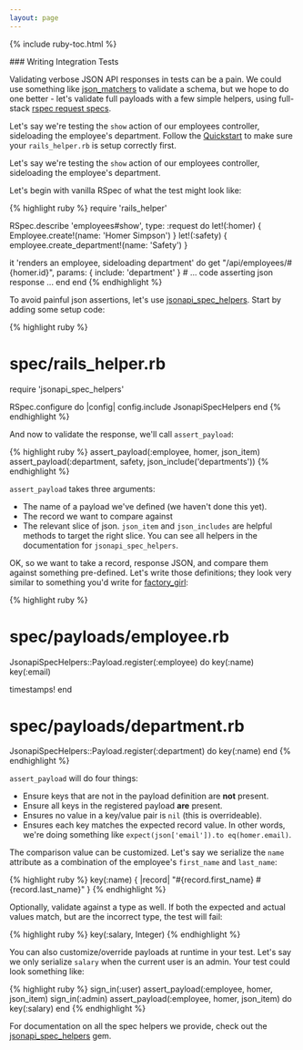 ```yaml
---
layout: page
---
```


{% include ruby-toc.html %}

<div markdown="1" class="col-md-8 col-md-offset-1">
### Writing Integration Tests

Validating verbose JSON API responses in tests can be a pain. We could
use something like [json_matchers](https://github.com/thoughtbot/json_matchers) to validate a schema, but we hope to do one better - let's validate full payloads with a few simple helpers, using full-stack [rspec request specs](https://github.com/rspec/rspec-rails#request-specs).

Let's say we're testing the `show` action of our employees controller, sideloading the employee's department. Follow the [Quickstart](/quickstart) to make sure your `rails_helper.rb` is setup correctly first.

Let's say we're testing the `show` action of our employees controller, sideloading the employee's department.

Let's begin with vanilla RSpec of what the test might look like:

{% highlight ruby %}
require 'rails_helper'

RSpec.describe 'employees#show', type: :request do
  let!(:homer)  { Employee.create!(name: 'Homer Simpson') }
  let!(:safety) { employee.create_department!(name: 'Safety') }

  it 'renders an employee, sideloading department' do
    get "/api/employees/#{homer.id}", params: {
      include: 'department'
    }
    # ... code asserting json response ...
  end
end
{% endhighlight %}

To avoid painful json assertions, let's use [jsonapi_spec_helpers](https://github.com/jsonapi-suite/jsonapi_spec_helpers). Start by adding some setup code:

{% highlight ruby %}
# spec/rails_helper.rb
require 'jsonapi_spec_helpers'

RSpec.configure do |config|
  config.include JsonapiSpecHelpers
end
{% endhighlight %}

And now to validate the response, we'll call `assert_payload`:

{% highlight ruby %}
assert_payload(:employee, homer, json_item)
assert_payload(:department, safety, json_include('departments'))
{% endhighlight %}

`assert_payload` takes three arguments:
* The name of a payload we've defined (we haven't done this yet).
* The record we want to compare against
* The relevant slice of json. `json_item` and `json_includes` are
  helpful methods to target the right slice. You can see all helpers in
the documentation for `jsonapi_spec_helpers`.

OK, so we want to take a record, response JSON, and compare them against
something pre-defined. Let's write those definitions; they look very similar to
something you'd write for [factory_girl](https://github.com/thoughtbot/factory_girl):

{% highlight ruby %}
# spec/payloads/employee.rb
JsonapiSpecHelpers::Payload.register(:employee) do
  key(:name)
  key(:email)

  timestamps!
end

# spec/payloads/department.rb
JsonapiSpecHelpers::Payload.register(:department) do
  key(:name)
end
{% endhighlight %}

`assert_payload` will do four things:

* Ensure keys that are not in the payload definition are **not** present.
* Ensure all keys in the registered payload **are** present.
* Ensures no value in a key/value pair is `nil` (this is overrideable).
* Ensures each key matches the expected record value. In other words,
  we're doing something like `expect(json['email']).to eq(homer.email)`.

The comparison value can be customized. Let's say we serialize the
`name` attribute as a combination of the employee's `first_name` and
`last_name`:

{% highlight ruby %}
key(:name) { |record| "#{record.first_name} #{record.last_name}" }
{% endhighlight %}

Optionally, validate against a type as well. If both the expected and
actual values match, but are the incorrect type, the test will fail:

{% highlight ruby %}
key(:salary, Integer)
{% endhighlight %}

You can also customize/override payloads at runtime in your test. Let's
say we only serialize `salary` when the current user is an admin. Your
test could look something like:

{% highlight ruby %}
sign_in(:user)
assert_payload(:employee, homer, json_item)
sign_in(:admin)
assert_payload(:employee, homer, json_item) do
  key(:salary)
end
{% endhighlight %}

For documentation on all the spec helpers we provide, check out the
[jsonapi_spec_helpers](https://github.com/jsonapi-suite/jsonapi_spec_helpers) gem.
